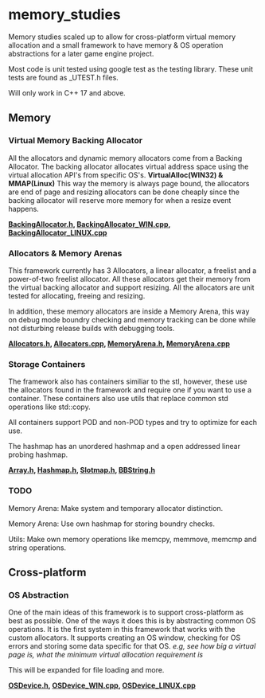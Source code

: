 # memory_studies
Memory studies scaled up to allow for cross-platform virtual memory allocation and a small framework to have memory & OS operation abstractions for a later game engine project.

Most code is unit tested using google test as the testing library. These unit tests are found as _UTEST.h files.

Will only work in C++ 17 and above.

## Memory
### Virtual Memory Backing Allocator
All the allocators and dynamic memory allocators come from a Backing Allocator. The backing allocator allocates virtual address space using the virtual allocation API's from specific OS's. **VirtualAlloc(WIN32) & MMAP(Linux)** This way the memory is always page bound, the allocators are end of page and resizing allocators can be done cheaply since the backing allocator will reserve more memory for when a resize event happens. 

**[BackingAllocator.h](https://github.com/SamBoots/memory_studies/blob/main/Project/BB/Framework/include/Allocators/BackingAllocator/BackingAllocator.h), [BackingAllocator_WIN.cpp](https://github.com/SamBoots/memory_studies/blob/main/Project/BB/Framework/src/Allocators/BackingAllocator/BackingAllocator_WIN.cpp), [BackingAllocator_LINUX.cpp](https://github.com/SamBoots/memory_studies/blob/main/Project/BB/Framework/src/Allocators/BackingAllocator/BackingAllocator_LINUX.cpp)**

### Allocators & Memory Arenas
This framework currently has 3 Allocators, a linear allocator, a freelist and a power-of-two freelist allocator. All these allocators get their memory from the virtual backing allocator and support resizing. All the allocators are unit tested for allocating, freeing and resizing.

In addition, these memory allocators are inside a Memory Arena, this way on debug mode boundry checking and memory tracking can be done while not disturbing release builds with debugging tools. 

**[Allocators.h](https://github.com/SamBoots/memory_studies/blob/main/Project/BB/Framework/include/Allocators/Allocators.h), [Allocators.cpp](https://github.com/SamBoots/memory_studies/blob/main/Project/BB/Framework/src/Allocators/Allocators.cpp), [MemoryArena.h](https://github.com/SamBoots/memory_studies/blob/main/Project/BB/Framework/include/Allocators/MemoryArena.h), [MemoryArena.cpp](https://github.com/SamBoots/memory_studies/blob/main/Project/BB/Framework/src/Allocators/MemoryArena.cpp)**

### Storage Containers
The framework also has containers similiar to the stl, however, these use the allocators found in the framework and require one if you want to use a container. 
These containers also use utils that replace common std operations like std::copy.

All containers support POD and non-POD types and try to optimize for each use.

The hashmap has an unordered hashmap and a open addressed linear probing hashmap.

**[Array.h](https://github.com/SamBoots/memory_studies/blob/main/Project/BB/Framework/include/Storage/Array.h), [Hashmap.h](https://github.com/SamBoots/memory_studies/blob/main/Project/BB/Framework/include/Storage/Hashmap.h), [Slotmap.h](https://github.com/SamBoots/memory_studies/blob/main/Project/BB/Framework/include/Storage/Slotmap.h), [BBString.h](https://github.com/SamBoots/memory_studies/blob/main/Project/BB/Framework/include/Storage/BBString.h)**

### TODO
Memory Arena: Make system and temporary allocator distinction. 

Memory Arena: Use own hashmap for storing boundry checks.

Utils: Make own memory operations like memcpy, memmove, memcmp and string operations.

## Cross-platform

### OS Abstraction
One of the main ideas of this framework is to support cross-platform as best as possible. One of the ways it does this is by abstracting common OS operations. It is the first system in this framework that works with the custom allocators. It supports creating an OS window, checking for OS errors and storing some data specific for that OS. *e.g, see how big a virtual page is, what the minimum virtual allocation requirement is*

This will be expanded for file loading and more.

**[OSDevice.h](https://github.com/SamBoots/memory_studies/blob/main/Project/BB/Framework/include/OS/OSDevice.h), [OSDevice_WIN.cpp](https://github.com/SamBoots/memory_studies/blob/main/Project/BB/Framework/src/OS/OSDevice_WIN.cpp), [OSDevice_LINUX.cpp](https://github.com/SamBoots/memory_studies/blob/main/Project/BB/Framework/src/OS/OSDevice_LINUX.cpp)**
